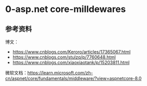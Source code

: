 # 0-asp.net core-milldewares

## 参考资料
博文：
- https://www.cnblogs.com/Keroro/articles/17365067.html
- https://www.cnblogs.com/stulzq/p/7760648.html
- https://www.cnblogs.com/xiaoxiaotank/p/15203811.html

微软文档：https://learn.microsoft.com/zh-cn/aspnet/core/fundamentals/middleware/?view=aspnetcore-8.0

